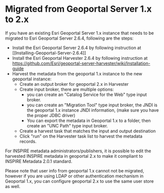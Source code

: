 # Migrated from Geoportal Server 1.x to 2.x

If you have an existing Esri Geoportal Server 1.x instance that needs to be migrated to Esri Geoportal Server 2.6.4, following are the steps:

- Install the Esri Geoportal Server 2.6.4 by following instruction at [[Installing-Geoportal-Server-2.6.4]]
- Install the Esri Geoportal Harvester 2.6.4 by following instruction at https://github.com/Esri/geoportal-server-harvester/wiki/Installation-guide
- Harvest the metadata from the geoportal 1.x instance to the new geoportal instance: 
  - Create an output broker for geoportal 2.x in Harvester
  - Create input broker, there are multiple options:
    - you can create an "Catalog Service for the Web" type input broker.
    - you can create an "Migration Tool" type input broker, the JNDI is the geoportal 1.x instance JNDI information, (make sure you have the proper JDBC driver)
    - You can export the metadata in Geoportal 1.x to a folder, then create an "UNC Path" type input broker.
  - Create a harvest task that matches the input and output destination
  - Click "run" on the Harvester task list to harvest the metadata records.  

For INSPIRE metadata administrators/publishers, it is possible to edit the harvested INSPIRE metadata in geoportal 2.x to make it compliant to INSPIRE Metadata 2.0.1 standard.

Please note that user info from geoportal 1.x cannot not be migrated, however if you are using LDAP or other authentication mechanism in Geoportal 1.x, you can configure geoportal 2.x to use the same user store as well.







